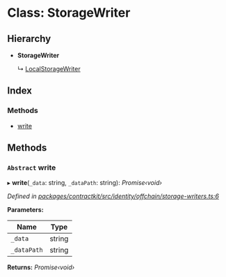 # Class: StorageWriter

## Hierarchy

* **StorageWriter**

  ↳ [LocalStorageWriter](_identity_offchain_storage_writers_.localstoragewriter.md)

## Index

### Methods

* [write](_identity_offchain_storage_writers_.storagewriter.md#abstract-write)

## Methods

### `Abstract` write

▸ **write**(`_data`: string, `_dataPath`: string): *Promise‹void›*

*Defined in [packages/contractkit/src/identity/offchain/storage-writers.ts:6](https://github.com/celo-org/celo-monorepo/blob/master/packages/contractkit/src/identity/offchain/storage-writers.ts#L6)*

**Parameters:**

Name | Type |
------ | ------ |
`_data` | string |
`_dataPath` | string |

**Returns:** *Promise‹void›*

